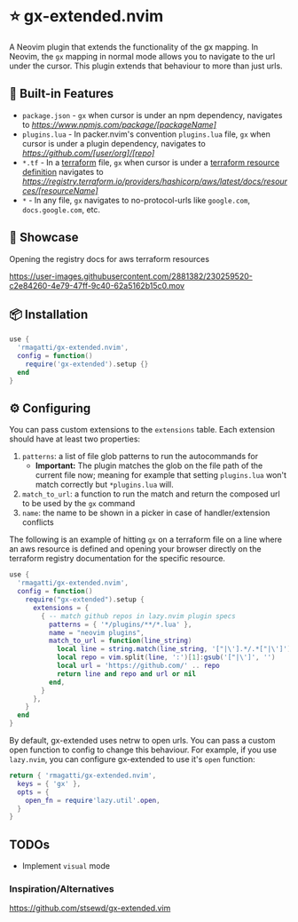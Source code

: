 # ⭐ gx-extended.nvim

A Neovim plugin that extends the functionality of the gx mapping.
In Neovim, the `gx` mapping in normal mode allows you to navigate to the url under the cursor. This plugin extends that behaviour to more than just urls.

## 🎉 Built-in Features

- `package.json` - `gx` when cursor is under an npm dependency, navigates to _https://www.npmjs.com/package/[packageName]_
- `plugins.lua` - In packer.nvim's convention `plugins.lua` file, `gx` when cursor is under a plugin dependency, navigates to _https://github.com/[user/org]/[repo]_
- `*.tf` - In a [terraform](https://www.terraform.io/) file, `gx` when cursor is under a [terraform resource definition](https://developer.hashicorp.com/terraform/language/resources) navigates to _https://registry.terraform.io/providers/hashicorp/aws/latest/docs/resources/[resourceName]_
- `*` - In any file, `gx` navigates to no-protocol-urls like `google.com`, `docs.google.com`, etc.

## 🚀 Showcase

Opening the registry docs for aws terraform resources

https://user-images.githubusercontent.com/2881382/230259520-c2e84260-4e79-47ff-9c40-62a5162b15c0.mov

## 📦 Installation

```lua
use {
  'rmagatti/gx-extended.nvim',
  config = function()
    require('gx-extended').setup {}
  end
}
```

## ⚙️ Configuring

You can pass custom extensions to the `extensions` table. Each extension should have at least two properties:

1. `patterns`: a list of file glob patterns to run the autocommands for
   - **Important:** The plugin matches the glob on the file path of the current file now; meaning for example that setting `plugins.lua` won't match correctly but `*plugins.lua` will.
2. `match_to_url`: a function to run the match and return the composed url to be used by the `gx` command
3. `name`: the name to be shown in a picker in case of handler/extension conflicts

The following is an example of hitting `gx` on a terraform file on a line where an aws resource is defined and opening your browser directly on the terraform registry documentation for the specific resource.

```lua
use {
  'rmagatti/gx-extended.nvim',
  config = function()
    require("gx-extended").setup {
      extensions = {
        { -- match github repos in lazy.nvim plugin specs
          patterns = { '*/plugins/**/*.lua' },
          name = "neovim plugins",
          match_to_url = function(line_string)
            local line = string.match(line_string, '["|\'].*/.*["|\']')
            local repo = vim.split(line, ':')[1]:gsub('["|\']', '')
            local url = 'https://github.com/' .. repo
            return line and repo and url or nil
          end,
        }
      },
    }
  end
}
```

By default, gx-extended uses netrw to open urls. You can pass a custom open
function to config to change this behaviour. For example, if you use
`lazy.nvim`, you can configure gx-extended to use it's `open` function:

```lua
return { 'rmagatti/gx-extended.nvim',
  keys = { 'gx' },
  opts = {
    open_fn = require'lazy.util'.open,
  }
}
```

## TODOs

- Implement `visual` mode

### Inspiration/Alternatives

https://github.com/stsewd/gx-extended.vim
